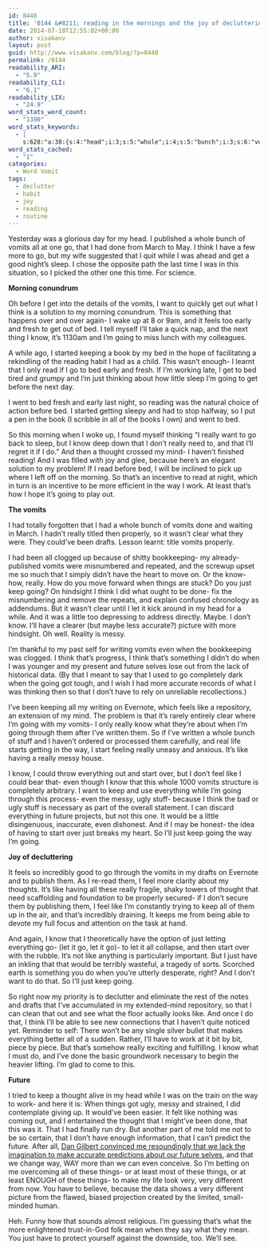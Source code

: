 ```yaml
---
id: 8448
title: '0144 &#8211; reading in the mornings and the joy of decluttering'
date: 2014-07-10T12:55:02+00:00
author: visakanv
layout: post
guid: http://www.visakanv.com/blog/?p=8448
permalink: /0144
readability_ARI:
  - "5.9"
readability_CLI:
  - "6.1"
readability_LIX:
  - "24.9"
word_stats_word_count:
  - "1390"
word_stats_keywords:
  - |
    s:628:"a:38:{s:4:"head";i:3;s:5:"whole";i:4;s:5:"bunch";i:3;s:6:"vomits";i:10;s:5:"think";i:7;s:5:"sleep";i:3;s:7:"morning";i:4;s:4:"want";i:4;s:5:"feels";i:3;s:5:"early";i:3;s:5:"fresh";i:3;s:4:"i'll";i:4;s:4:"know";i:9;s:5:"going";i:11;s:7:"reading";i:3;s:4:"read";i:4;s:4:"just";i:8;s:8:"thinking";i:3;s:6:"little";i:3;s:6:"really";i:9;s:7:"thought";i:4;s:4:"mind";i:3;s:7:"because";i:4;s:4:"work";i:3;s:5:"least";i:3;s:8:"properly";i:3;s:5:"clear";i:3;s:6:"drafts";i:3;s:6:"things";i:5;s:4:"keep";i:6;s:8:"accurate";i:3;s:5:"messy";i:4;s:6:"future";i:5;s:4:"like";i:8;s:5:"stuff";i:3;s:5:"start";i:4;s:4:"feel";i:3;s:4:"ugly";i:3;}";
word_stats_cached:
  - "1"
categories:
  - Word Vomit
tags:
  - declutter
  - habit
  - joy
  - reading
  - routine
---
```

Yesterday was a glorious day for my head. I published a whole bunch of vomits all at one go, that I had done from March to May. I think I have a few more to go, but my wife suggested that I quit while I was ahead and get a good night&#8217;s sleep. I chose the opposite path the last time I was in this situation, so I picked the other one this time. For science.

**Morning conundrum**

Oh before I get into the details of the vomits, I want to quickly get out what I think is a solution to my morning conundrum. This is something that happens over and over again- I wake up at 8 or 9am, and it feels too early and fresh to get out of bed. I tell myself I&#8217;ll take a quick nap, and the next thing I know, it&#8217;s 1130am and I&#8217;m going to miss lunch with my colleagues.

A while ago, I started keeping a book by my bed in the hope of facilitating a rekindling of the reading habit I had as a child. This wasn&#8217;t enough- I learnt that I only read if I go to bed early and fresh. If I&#8217;m working late, I get to bed tired and grumpy and I&#8217;m just thinking about how little sleep I&#8217;m going to get before the next day.

I went to bed fresh and early last night, so reading was the natural choice of action before bed. I started getting sleepy and had to stop halfway, so I put a pen in the book (I scribble in all of the books I own) and went to bed.

So this morning when I woke up, I found myself thinking &#8220;I really want to go back to sleep, but I know deep down that I don&#8217;t really need to, and that I&#8217;ll regret it if I do.&#8221; And then a thought crossed my mind- I haven&#8217;t finished reading! And I was filled with joy and glee, because here&#8217;s an elegant solution to my problem! If I read before bed, I will be inclined to pick up where I left off on the morning. So that&#8217;s an incentive to read at night, which in turn is an incentive to be more efficient in the way I work. At least that&#8217;s how I hope it&#8217;s going to play out.

**The vomits**

I had totally forgotten that I had a whole bunch of vomits done and waiting in March. I hadn&#8217;t really titled then properly, so it wasn&#8217;t clear what they were. They could&#8217;ve been drafts. Lesson learnt: title vomits properly.

I had been all clogged up because of shitty bookkeeping- my already-published vomits were misnumbered and repeated, and the screwup upset me so much that I simply didn&#8217;t have the heart to move on. Or the know-how, really. How do you move forward when things are stuck? Do you just keep going? On hindsight I think I did what ought to be done- fix the misnumbering and remove the repeats, and explain confused chronology as addendums. But it wasn&#8217;t clear until I let it kick around in my head for a while. And it was a little too depressing to address directly. Maybe. I don&#8217;t know. I&#8217;ll have a clearer (but maybe less accurate?) picture with more hindsight. Oh well. Reality is messy.

I&#8217;m thankful to my past self for writing vomits even when the bookkeeping was clogged. I think that&#8217;s progress, I think that&#8217;s something I didn&#8217;t do when I was younger and my present and future selves lose out from the lack of historical data. (By that I meant to say that I used to go completely dark when the going got tough, and I wish I had more accurate records of what I was thinking then so that I don&#8217;t have to rely on unreliable recollections.)

I&#8217;ve been keeping all my writing on Evernote, which feels like a repository, an extension of my mind. The problem is that it&#8217;s rarely entirely clear where I&#8217;m going with my vomits- I only really know what they&#8217;re about when I&#8217;m going through them after I&#8217;ve written them. So if I&#8217;ve written a whole bunch of stuff and I haven&#8217;t ordered or processed them carefully, and real life starts getting in the way, I start feeling really uneasy and anxious. It&#8217;s like having a really messy house.

I know, I could throw everything out and start over, but I don&#8217;t feel like I could bear that- even though I know that this whole 1000 vomits structure is completely arbitrary. I want to keep and use everything while I&#8217;m going through this process- even the messy, ugly stuff- because I think the bad or ugly stuff is necessary as part of the overall statement. I can discard everything in future projects, but not this one. It would be a little disingenuous, inaccurate, even dishonest. And if I may be honest- the idea of having to start over just breaks my heart. So I&#8217;ll just keep going the way I&#8217;m going.

**Joy of decluttering**

It feels so incredibly good to go through the vomits in my drafts on Evernote and to publish them. As I re-read them, I feel more clarity about my thoughts. It’s like having all these really fragile, shaky towers of thought that need scaffolding and foundation to be properly secured- if I don’t secure them by publishing them, I feel like I’m constantly trying to keep all of them up in the air, and that’s incredibly draining. It keeps me from being able to devote my full focus and attention on the task at hand.

And again, I know that I theoretically have the option of just letting everything go- (let it go, let it go)- to let it all collapse, and then start over with the rubble. It’s not like anything is particularly important. But I just have an inkling that that would be terribly wasteful, a tragedy of sorts. Scorched earth is something you do when you’re utterly desperate, right? And I don’t want to do that. So I’ll just keep going.

So right now my priority is to declutter and eliminate the rest of the notes and drafts that I’ve accumulated in my extended-mind repository, so that I can clean that out and see what the floor actually looks like. And once I do that, I think I’ll be able to see new connections that I haven’t quite noticed yet. Reminder to self: There won’t be any single silver bullet that makes everything better all of a sudden. Rather, I’ll have to work at it bit by bit, piece by piece. But that’s somehow really exciting and fulfilling. I know what I must do, and I’ve done the basic groundwork necessary to begin the heavier lifting. I’m glad to come to this.

**Future**

I tried to keep a thought alive in my head while I was on the train on the way to work- and here it is: When things got ugly, messy and strained, I did contemplate giving up. It would’ve been easier. It felt like nothing was coming out, and I entertained the thought that I might’ve been done, that this was it. That I had finally run dry. But another part of me told me not to be so certain, that I don’t have enough information, that I can’t predict the future. After all, [Dan Gilbert convinced me resoundingly that we lack the imagination to make accurate predictions about our future selves](http://www.ted.com/talks/dan_gilbert_you_are_always_changing), and that we change way, WAY more than we can even conceive. So I’m betting on me overcoming all of these things- or at least most of these things, or at least ENOUGH of these things- to make my life look very, very different from now. You have to believe, because the data shows a very different picture from the flawed, biased projection created by the limited, small-minded human.

Heh. Funny how that sounds almost religious. I’m guessing that’s what the more enlightened trust-in-God folk mean when they say what they mean. You just have to protect yourself against the downside, too. We’ll see.